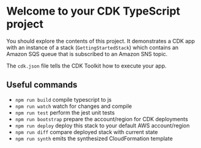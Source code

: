# Welcome to your CDK TypeScript project

You should explore the contents of this project. It demonstrates a CDK app with an instance of a stack (`GettingStartedStack`)
which contains an Amazon SQS queue that is subscribed to an Amazon SNS topic.

The `cdk.json` file tells the CDK Toolkit how to execute your app.

## Useful commands

* `npm run build`     compile typescript to js
* `npm run watch`     watch for changes and compile
* `npm run test`      perform the jest unit tests
* `npm run bootstrap` prepare the account/region for CDK deployments
* `npm run deploy`    deploy this stack to your default AWS account/region
* `npm run diff`      compare deployed stack with current state
* `npm run synth`     emits the synthesized CloudFormation template
